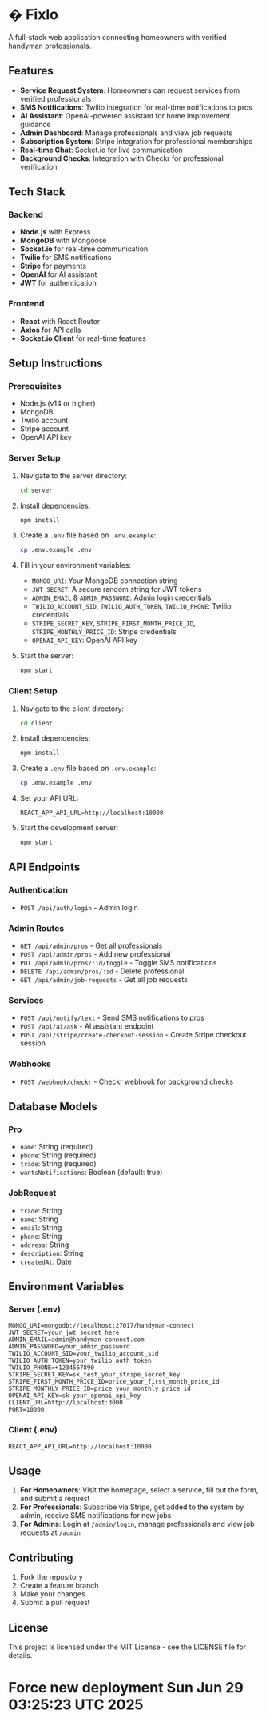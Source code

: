# � Fixlo

A full-stack web application connecting homeowners with verified handyman professionals.

## Features

- **Service Request System**: Homeowners can request services from verified professionals
- **SMS Notifications**: Twilio integration for real-time notifications to pros
- **AI Assistant**: OpenAI-powered assistant for home improvement guidance
- **Admin Dashboard**: Manage professionals and view job requests
- **Subscription System**: Stripe integration for professional memberships
- **Real-time Chat**: Socket.io for live communication
- **Background Checks**: Integration with Checkr for professional verification

## Tech Stack

### Backend
- **Node.js** with Express
- **MongoDB** with Mongoose
- **Socket.io** for real-time communication
- **Twilio** for SMS notifications
- **Stripe** for payments
- **OpenAI** for AI assistant
- **JWT** for authentication

### Frontend
- **React** with React Router
- **Axios** for API calls
- **Socket.io Client** for real-time features

## Setup Instructions

### Prerequisites
- Node.js (v14 or higher)
- MongoDB
- Twilio account
- Stripe account
- OpenAI API key

### Server Setup

1. Navigate to the server directory:
   ```bash
   cd server
   ```

2. Install dependencies:
   ```bash
   npm install
   ```

3. Create a `.env` file based on `.env.example`:
   ```bash
   cp .env.example .env
   ```

4. Fill in your environment variables:
   - `MONGO_URI`: Your MongoDB connection string
   - `JWT_SECRET`: A secure random string for JWT tokens
   - `ADMIN_EMAIL` & `ADMIN_PASSWORD`: Admin login credentials
   - `TWILIO_ACCOUNT_SID`, `TWILIO_AUTH_TOKEN`, `TWILIO_PHONE`: Twilio credentials
   - `STRIPE_SECRET_KEY`, `STRIPE_FIRST_MONTH_PRICE_ID`, `STRIPE_MONTHLY_PRICE_ID`: Stripe credentials
   - `OPENAI_API_KEY`: OpenAI API key

5. Start the server:
   ```bash
   npm start
   ```

### Client Setup

1. Navigate to the client directory:
   ```bash
   cd client
   ```

2. Install dependencies:
   ```bash
   npm install
   ```

3. Create a `.env` file based on `.env.example`:
   ```bash
   cp .env.example .env
   ```

4. Set your API URL:
   ```
   REACT_APP_API_URL=http://localhost:10000
   ```

5. Start the development server:
   ```bash
   npm start
   ```

## API Endpoints

### Authentication
- `POST /api/auth/login` - Admin login

### Admin Routes
- `GET /api/admin/pros` - Get all professionals
- `POST /api/admin/pros` - Add new professional
- `PUT /api/admin/pros/:id/toggle` - Toggle SMS notifications
- `DELETE /api/admin/pros/:id` - Delete professional
- `GET /api/admin/job-requests` - Get all job requests

### Services
- `POST /api/notify/text` - Send SMS notifications to pros
- `POST /api/ai/ask` - AI assistant endpoint
- `POST /api/stripe/create-checkout-session` - Create Stripe checkout session

### Webhooks
- `POST /webhook/checkr` - Checkr webhook for background checks

## Database Models

### Pro
- `name`: String (required)
- `phone`: String (required)
- `trade`: String (required)
- `wantsNotifications`: Boolean (default: true)

### JobRequest
- `trade`: String
- `name`: String
- `email`: String
- `phone`: String
- `address`: String
- `description`: String
- `createdAt`: Date

## Environment Variables

### Server (.env)
```
MONGO_URI=mongodb://localhost:27017/handyman-connect
JWT_SECRET=your_jwt_secret_here
ADMIN_EMAIL=admin@handyman-connect.com
ADMIN_PASSWORD=your_admin_password
TWILIO_ACCOUNT_SID=your_twilio_account_sid
TWILIO_AUTH_TOKEN=your_twilio_auth_token
TWILIO_PHONE=+1234567890
STRIPE_SECRET_KEY=sk_test_your_stripe_secret_key
STRIPE_FIRST_MONTH_PRICE_ID=price_your_first_month_price_id
STRIPE_MONTHLY_PRICE_ID=price_your_monthly_price_id
OPENAI_API_KEY=sk-your_openai_api_key
CLIENT_URL=http://localhost:3000
PORT=10000
```

### Client (.env)
```
REACT_APP_API_URL=http://localhost:10000
```

## Usage

1. **For Homeowners**: Visit the homepage, select a service, fill out the form, and submit a request
2. **For Professionals**: Subscribe via Stripe, get added to the system by admin, receive SMS notifications for new jobs
3. **For Admins**: Login at `/admin/login`, manage professionals and view job requests at `/admin`

## Contributing

1. Fork the repository
2. Create a feature branch
3. Make your changes
4. Submit a pull request

## License

This project is licensed under the MIT License - see the LICENSE file for details.
# Force new deployment Sun Jun 29 03:25:23 UTC 2025
